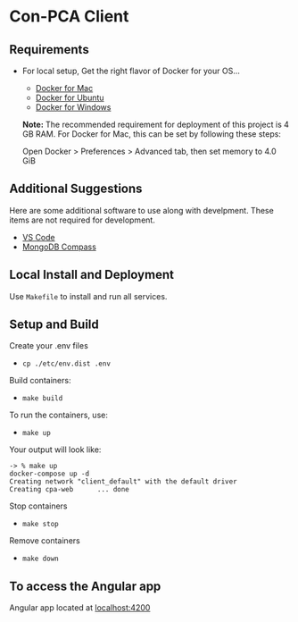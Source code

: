 
# Con-PCA Client #

## Requirements ##

* For local setup, Get the right flavor of Docker for your OS...
  * [Docker for Mac](https://docs.docker.com/docker-for-mac/install/)
  * [Docker for Ubuntu](https://docs.docker.com/install/linux/docker-ce/ubuntu/)
  * [Docker for Windows](https://docs.docker.com/docker-for-windows/install/)

  **Note:** The recommended requirement for deployment of this project is 4 GB RAM.
  For Docker for Mac, this can be set by following these steps:

  Open Docker > Preferences > Advanced tab, then set memory to 4.0 GiB

## Additional Suggestions ##

Here are some additional software to use along with develpment.
These items are not required for development.

* [VS Code](https://code.visualstudio.com/ "VS Code")
* [MongoDB Compass](https://www.mongodb.com/products/compass "MongoDB Compass")

## Local Install and Deployment ##

Use `Makefile` to install and run all services.

## Setup and Build ##

Create your .env files

* `cp ./etc/env.dist .env`

Build containers:

* `make build`

To run the containers, use:

* `make up`

Your output will look like:

```shell
-> % make up
docker-compose up -d
Creating network "client_default" with the default driver
Creating cpa-web      ... done
```

Stop containers

* `make stop`

Remove containers

* `make down`

## To access the Angular app ##

Angular app located at [localhost:4200](http://localhost:4200)
